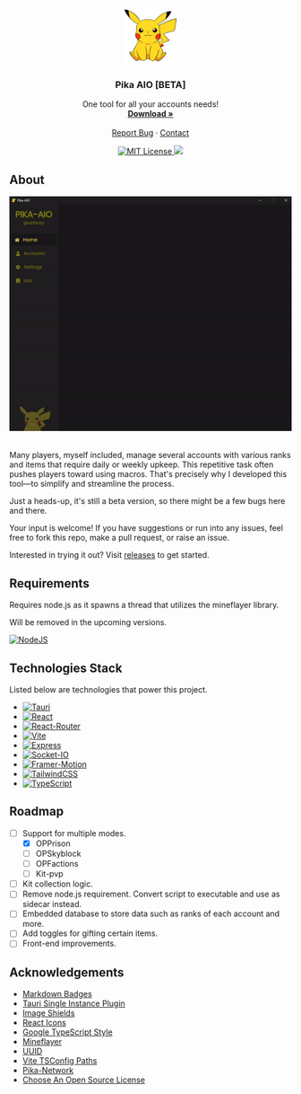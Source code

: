 <!-- @unhazy -->

<div align="center">
  <img src="readme_assets/icon.png" alt="Pika AIO" width="100" height="100">

  <h3 align="center">Pika AIO [BETA]</h3>

  <p align="center">
    One tool for all your accounts needs!
    <br />
    <a href="https://github.com/unhazy/pika-aio/releases"><strong>Download »</strong></a>
    <br />
    <br />
    <a href="https://github.com/unhazy/pika-aio/issues">Report Bug</a>
    ·
    <a href="https://discord.com/">Contact</a>
  </p>

  <a href="https://github.com/unhazy/pika-aio/blob/main/src-tauri/LICENSE.md">
    <img src="https://img.shields.io/badge/License-MIT-blue" alt="MIT License" width="82" height="20">
  </a>
  <img src="https://img.shields.io/badge/Version-1.0.1-orange">
</div>

## About

<div align="center">
  <img src="readme_assets/pika-aio.gif" alt="Pika-AIO-GIF">
</div>

<br />

Many players, myself included, manage several accounts with various ranks and items that require daily or weekly upkeep. This repetitive task often pushes players toward using macros. That's precisely why I developed this tool—to simplify and streamline the process.

Just a heads-up, it's still a beta version, so there might be a few bugs here and there.

Your input is welcome! If you have suggestions or run into any issues, feel free to fork this repo, make a pull request, or raise an issue.

Interested in trying it out? Visit [releases][releases-url] to get started.

## Requirements

Requires node.js as it spawns a thread that utilizes the mineflayer library.

Will be removed in the upcoming versions.

[![NodeJS][node-shield]][node-url]

## Technologies Stack

Listed below are technologies that power this project.

-   [![Tauri][tauri-shield]][tauri-url]
-   [![React][react-shield]][react-url]
-   [![React-Router][react-router-shield]][react-router-url]
-   [![Vite][vite-shield]][vite-url]
-   [![Express][express-shield]][vite-url]
-   [![Socket-IO][socket-io-shield]][socket-io-url]
-   [![Framer-Motion][framer-shield]][framer-url]
-   [![TailwindCSS][tailwind-shield]][tailwind-url]
-   [![TypeScript][ts-shield]][ts-url]

## Roadmap

-   [ ] Support for multiple modes.
    -   [x] OPPrison
    -   [ ] OPSkyblock
    -   [ ] OPFactions
    -   [ ] Kit-pvp
-   [ ] Kit collection logic.
-   [ ] Remove node.js requirement. Convert script to executable and use as sidecar instead.
-   [ ] Embedded database to store data such as ranks of each account and more.
-   [ ] Add toggles for gifting certain items.
-   [ ] Front-end improvements.

## Acknowledgements

-   [Markdown Badges][markdown-badges-url]
-   [Tauri Single Instance Plugin][single-instance-url]
-   [Image Shields][shields-io-url]
-   [React Icons][react-icons-url]
-   [Google TypeScript Style][gts-url]
-   [Mineflayer][mineflayer-url]
-   [UUID][uuid-url]
-   [Vite TSConfig Paths][vite-tsconfig-paths-url]
-   [Pika-Network][pika-url]
-   [Choose An Open Source License][open-source-url]

<!-- LINKS -->

[tauri-url]: https://tauri.app/
[tauri-shield]: https://img.shields.io/badge/tauri-%2324C8DB.svg?style=for-the-badge&logo=tauri&logoColor=%23FFFFFF
[react-url]: https://react.dev/
[react-shield]: https://img.shields.io/badge/react-%2320232a.svg?style=for-the-badge&logo=react&logoColor=%2361DAFB
[react-router-url]: https://reactrouter.com/en/main
[react-router-shield]: https://img.shields.io/badge/React_Router-CA4245?style=for-the-badge&logo=react-router&logoColor=white
[vite-url]: https://vitejs.dev/
[vite-shield]: https://img.shields.io/badge/vite-%23646CFF.svg?style=for-the-badge&logo=vite&logoColor=white
[socket-io-url]: https://socket.io/
[socket-io-shield]: https://img.shields.io/badge/Socket.io-black?style=for-the-badge&logo=socket.io&badgeColor=010101
[express-url]: https://expressjs.com/
[express-shield]: https://img.shields.io/badge/express.js-%23404d59.svg?style=for-the-badge&logo=express&logoColor=%2361DAFB
[framer-url]: https://www.framer.com/motion/
[framer-shield]: https://img.shields.io/badge/Framer-black?style=for-the-badge&logo=framer&logoColor=blue
[ts-url]: https://www.typescriptlang.org/
[ts-shield]: https://img.shields.io/badge/typescript-%23007ACC.svg?style=for-the-badge&logo=typescript&logoColor=white
[tailwind-url]: https://tailwindcss.com/
[tailwind-shield]: https://img.shields.io/badge/tailwindcss-%2338B2AC.svg?style=for-the-badge&logo=tailwind-css&logoColor=white
[node-url]: https://nodejs.org/en/download
[node-shield]: https://img.shields.io/badge/node.js-6DA55F?style=for-the-badge&logo=node.js&logoColor=white
[open-source-url]: https://choosealicense.com/licenses/mit/
[shields-io-url]: https://shields.io
[single-instance-url]: https://github.com/tauri-apps/plugins-workspace/tree/v1/plugins/single-instance
[markdown-badges-url]: https://github.com/Ileriayo/markdown-badges
[react-icons-url]: https://react-icons.github.io/react-icons/
[gts-url]: https://github.com/google/gts
[pika-url]: https://pika-network.net/
[mineflayer-url]: https://github.com/PrismarineJS/mineflayer
[uuid-url]: https://github.com/uuidjs/uuid
[vite-tsconfig-paths-url]: https://github.com/aleclarson/vite-tsconfig-paths
[releases-url]: https://github.com/unhazy

